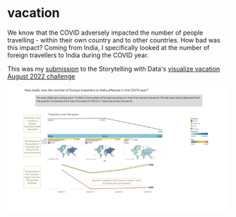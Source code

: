 # vacation

We know that the COVID adversely impacted the number of people travelling - within their own country and to other countries. How bad was this impact? Coming from India, I specifically looked at the number of foreign travellers to India during the COVID year.

This was my [submission](https://community.storytellingwithdata.com/challenges/aug-2022-visualize-vacation/how-badly-was-the-number-of-foreign-travellers-to-) to the Storytelling with Data's [visualize vacation August 2022 challenge](https://community.storytellingwithdata.com/challenges/aug-2022-visualize-vacation#accept-challenge)

![Foreign travellers to India in the COVID year](vacation.png)
